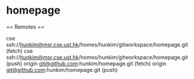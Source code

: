 # homepage

== Remotes ==

cse	ssh://hunkim@msr.cse.ust.hk/homes/hunkim/gitworkspace/homepage.git (fetch)
cse	ssh://hunkim@msr.cse.ust.hk/homes/hunkim/gitworkspace/homepage.git (push)
origin	git@github.com:hunkim/homepage.git (fetch)
origin	git@github.com:hunkim/homepage.git (push)
